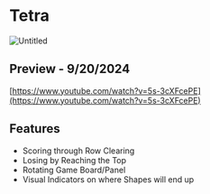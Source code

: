 # Tetra
![Untitled](https://github.com/user-attachments/assets/13047131-d761-4fb8-9844-9f36d70bc80c)

## Preview - 9/20/2024
[https://www.youtube.com/watch?v=5s-3cXFcePE](https://www.youtube.com/watch?v=5s-3cXFcePE)

## Features
- Scoring through Row Clearing
- Losing by Reaching the Top
- Rotating Game Board/Panel
- Visual Indicators on where Shapes will end up

